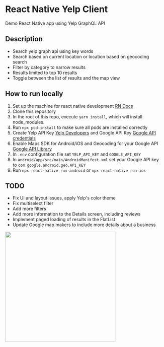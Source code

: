 # React Native Yelp Client
Demo React Native app using Yelp GraphQL API 

## Description
- Search yelp graph api using key words
- Search based on current location or location based on geocoding search
- Filter by category to narrow results
- Results limited to top 10 results
- Toggle between the list of results and the map view

## How to run locally

1. Set up the machine for react native development [RN Docs](https://reactnative.dev/docs/environment-setup)
2. Clone this repository
3. In the root of this repo, execute `yarn install`, which will install node_modules.
4. Run `npx pod-install` to make sure all pods are installed correctly
6. Create Yelp API Key [Yelp Developers](https://www.yelp.com/developers/v3/manage_app) and Google API Key [Google API credentials](https://console.cloud.google.com/apis/credentials)
6. Enable Maps SDK for Android/iOS and Geocoding for your Google API [Google API Library](https://console.cloud.google.com/apis/library)
7. In `.env` configuration file set `YELP_API_KEY` and `GOOGLE_API_KEY`
8. In `android/app/src/main/AndroidManifest.xml` set your Google API key to `com.google.android.geo.API_KEY`
9. Run `npx react-native run-android` or  `npx react-native run-ios`

## TODO
- Fix UI and layout issues, apply Yelp's color theme
- Fix multiselect filter
- Add more filters
- Add more information to the Details screen, including reviews
- Implement paged loading of results in the FlatList
- Update Google map makers to include more details about a business

<img src="https://github.com/yurykorzun/react-native-yelp-client/blob/main/app.gif?raw=true)" width="350"/>
